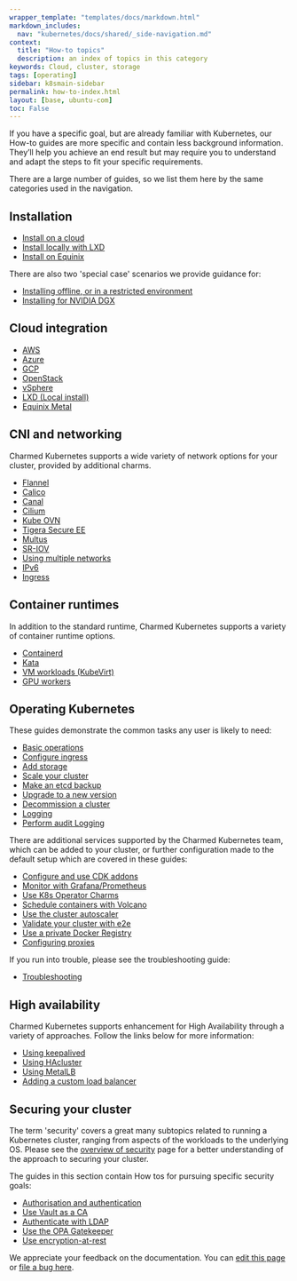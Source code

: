 ```yaml
---
wrapper_template: "templates/docs/markdown.html"
markdown_includes:
  nav: "kubernetes/docs/shared/_side-navigation.md"
context:
  title: "How-to topics"
  description: an index of topics in this category
keywords: Cloud, cluster, storage
tags: [operating]
sidebar: k8smain-sidebar
permalink: how-to-index.html
layout: [base, ubuntu-com]
toc: False
---
```


If you have a specific goal, but are already familiar with Kubernetes, our How-to guides are more specific and contain less background information. They’ll help you achieve an end result but may require you to understand and adapt the steps to fit your specific requirements.

There are a large number of guides, so we list them here by the same categories used in the navigation.


## Installation

- [Install on a cloud](/kubernetes/docs/install-manual) 
- [Install locally with LXD](/kubernetes/docs/install-local)  
- [Install on Equinix](/kubernetes/docs/equinix)  


There are also two 'special case' scenarios we provide guidance for:

- [Installing offline, or in a restricted environment](/kubernetes/docs/install-offline)
- [Installing for NVIDIA DGX](/kubernetes/docs/nvidia-dgx)

## Cloud integration

- [AWS](/kubernetes/docs/aws-integration)
- [Azure](/kubernetes/docs/azure-integration)
- [GCP](/kubernetes/docs/gcp-integration)
- [OpenStack](/kubernetes/docs/openstack-integration)
- [vSphere](/kubernetes/docs/vsphere-integration)
- [LXD (Local install)](/kubernetes/docs/install-local)
- [Equinix Metal](/kubernetes/docs/equinix)

## CNI and networking

Charmed Kubernetes supports a wide variety of network options for your cluster, provided by additional charms. 

- [Flannel](/kubernetes/docs/cni-flannel)
- [Calico](/kubernetes/docs/cni-calico)
- [Canal](/kubernetes/docs/cni-canal)
- [Cilium](/kubernetes/docs/cni-cilium)
- [Kube OVN](/kubernetes/docs/cni-kube-ovn)
- [Tigera Secure EE](/kubernetes/docs/tigera-secure-ee)
- [Multus](/kubernetes/docs/cni-multus)
- [SR-IOV](/kubernetes/docs/cni-sriov)
- [Using multiple networks](/kubernetes/docs/multiple-networks)
- [IPv6](/kubernetes/docs/ipv6)
- [Ingress](/kubernetes/docs/ingress)

## Container runtimes
In addition to the standard runtime, Charmed Kubernetes supports a variety of container runtime options.
- [Containerd](/kubernetes/docs/container-runtime)
- [Kata](/kubernetes/docs/kata)
- [VM workloads (KubeVirt)](/kubernetes/docs/kubevirt)
- [GPU workers](/kubernetes/docs/gpu-workers)


## Operating Kubernetes

These guides demonstrate the common tasks any user is likely to need:

- [Basic operations](/kubernetes/docs/operations)
- [Configure ingress](/kubernetes/docs/ingress)
- [Add storage](/kubernetes/docs/storage)
- [Scale your cluster](/kubernetes/docs/scaling)
- [Make an etcd backup](/kubernetes/docs/backups)
- [Upgrade to a new version](/kubernetes/docs/upgrading)
- [Decommission a cluster](/kubernetes/docs/decommissioning)
- [Logging](/kubernetes/docs/logging)
- [Perform audit Logging](/kubernetes/docs/audit-logging)

There are additional services supported by the Charmed Kubernetes team, which
can be added to your cluster, or further configuration made to the default
setup which are covered in these guides:

- [Configure and use CDK addons](/kubernetes/docs/cdk-addons)
- [Monitor with Grafana/Prometheus](/kubernetes/docs/monitoring)
- [Use K8s Operator Charms](/kubernetes/docs/operator-charms)
- [Schedule containers with Volcano](/kubernetes/docs/volcano)
- [Use the cluster autoscaler](/kubernetes/docs/autoscaler)
- [Validate your cluster with e2e](/kubernetes/docs/validation)
- [Use a private Docker Registry](/kubernetes/docs/docker-registry)
- [Configuring proxies](/kubernetes/docs/proxies)


If you run into trouble, please see the troubleshooting guide:

- [Troubleshooting](/kubernetes/docs/troubleshooting)

## High availability
Charmed Kubernetes supports enhancement for High Availability through a variety of approaches. Follow the links below for more information:

- [Using keepalived](/kubernetes/docs/keepalived)
- [Using HAcluster](/kubernetes/docs/hacluster)
- [Using MetalLB](/kubernetes/docs/metallb)
- [Adding a custom load balancer](/kubernetes/docs/custom-loadbalancer)

## Securing your cluster
The term 'security' covers a great many subtopics related to running a Kubernetes cluster, ranging from aspects of the workloads to the underlying OS. Please see the [overview of security](/kubernetes/docs/security) page for a better understanding of the approach to securing your cluster.

The guides in this section contain How tos for pursuing specific security goals: 

- [Authorisation and authentication](/kubernetes/docs/auth)
- [Use Vault as a CA](/kubernetes/docs/using-vault)
- [Authenticate with LDAP](/kubernetes/docs/ldap)
- [Use the OPA Gatekeeper](/kubernetes/docs/gatekeeper)
- [Use encryption-at-rest](/kubernetes/docs/encryption-at-rest)





<!-- FEEDBACK -->
<div class="p-notification--information">
  <div class="p-notification__content">
    <p class="p-notification__message">We appreciate your feedback on the documentation. You can
    <a href="https://github.com/charmed-kubernetes/kubernetes-docs/edit/main/pages/k8s/how-to-index.md" >edit this page</a>
    or
    <a href="https://github.com/charmed-kubernetes/kubernetes-docs/issues/new" >file a bug here</a>.</p>
  </div>
</div>
